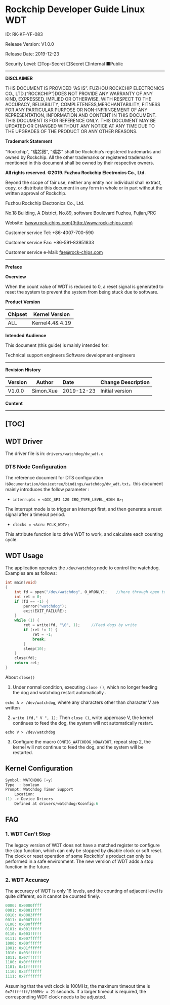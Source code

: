 # **Rockchip Developer Guide Linux WDT**

ID: RK-KF-YF-083

Release Version: V1.0.0

Release Date: 2019-12-23

Security Level: □Top-Secret   □Secret   □Internal   ■Public

---

**DISCLAIMER**

THIS DOCUMENT IS PROVIDED “AS IS”. FUZHOU ROCKCHIP ELECTRONICS CO., LTD.(“ROCKCHIP”)DOES NOT PROVIDE ANY WARRANTY OF ANY KIND, EXPRESSED, IMPLIED OR OTHERWISE, WITH RESPECT TO THE ACCURACY, RELIABILITY, COMPLETENESS,MERCHANTABILITY, FITNESS FOR ANY PARTICULAR PURPOSE OR NON-INFRINGEMENT OF ANY REPRESENTATION, INFORMATION AND CONTENT IN THIS DOCUMENT. THIS DOCUMENT IS FOR REFERENCE ONLY. THIS DOCUMENT MAY BE UPDATED OR CHANGED WITHOUT ANY NOTICE AT ANY TIME DUE TO THE UPGRADES OF THE PRODUCT OR ANY OTHER REASONS.

**Trademark Statement**

"Rockchip", "瑞芯微", "瑞芯" shall be Rockchip’s registered trademarks and owned by Rockchip. All the other trademarks or registered trademarks mentioned in this document shall be owned by their respective owners.

**All rights reserved. ©2019. Fuzhou Rockchip Electronics Co., Ltd.**

Beyond the scope of fair use, neither any entity nor individual shall extract, copy, or distribute this document in any form in whole or in part without the written approval of Rockchip.

Fuzhou Rockchip Electronics Co., Ltd.

No.18 Building, A District, No.89, software Boulevard Fuzhou, Fujian,PRC

Website:     [www.rock-chips.com](http://www.rock-chips.com)

Customer service Tel:  +86-4007-700-590

Customer service Fax:  +86-591-83951833

Customer service e-Mail:  [fae@rock-chips.com](mailto:fae@rock-chips.com)

---

**Preface**

**Overview**

When the count value of WDT is reduced to 0, a reset signal is generated to reset the system to prevent the system from being stuck due to software.

**Product Version**

| **Chipset** | **Kernel Version** |
| ----------- | ------------------ |
| ALL         | Kernel4.4& 4.19    |

**Intended Audience**

This document (this guide) is mainly intended for:

Technical support engineers
Software development engineers

---

**Revision History**

| **Version** | **Author** | **Date**   | **Change Description** |
| ----------- | ---------- | :--------- | ---------------------- |
| V1.0.0      | Simon.Xue  | 2019-12-23 | Initial version        |

**Content**

---
[TOC]
---

## WDT  Driver

The driver file is in:
`drivers/watchdog/dw_wdt.c`

### DTS Node Configuration

The reference document  for DTS configuration  is`Documentation/devicetree/bindings/watchdog/dw_wdt.txt`，this document mainly introduces the follow parameter :

- `interrupts = <GIC_SPI 120 IRQ_TYPE_LEVEL_HIGH 0>;`

The interrupt mode is to trigger an interrupt first, and then generate a reset signal after a timeout period.

- `clocks = <&cru PCLK_WDT>;`

This attribute function is to drive WDT to work, and calculate each counting cycle.

## WDT Usage

The application operates the `/dev/watchdog` node to control the watchdog. Examples are as follows:

```c
int main(void)
{
	int fd = open("/dev/watchdog", O_WRONLY);    //here through open to start watchdog
	int ret = 0;
	if (fd == -1) {
		perror("watchdog");
		exit(EXIT_FAILURE);
	}
	while (1) {
		ret = write(fd, "\0", 1);     //Feed dogs by write
		if (ret != 1) {
			ret = -1;
			break;
		}
		sleep(10);
	}
	close(fd);
	return ret;
}
```

About `close()`

1. Under normal condition, executing `close ()`, which no longer feeding the dog and watchdog restart automatically .

  `echo A > /dev/watchdog`, where any characters other than character V are written

2. `write (fd," V ", 1);` Then `close ()`, write uppercase V, the kernel continues to feed the dog, the system will not automatically restart.

`echo V > /dev/watchdog`

3. Configure the macro `CONFIG_WATCHDOG_NOWAYOUT`, repeat step 2, the kernel will not continue to feed the dog, and the system will be restarted.

## Kernel  Configuration

```c
Symbol: WATCHDOG [=y]
Type  : boolean
Prompt: Watchdog Timer Support
	Location:
(1) -> Device Drivers
	Defined at drivers/watchdog/Kconfig:6
```

## FAQ

### 1. WDT Can't Stop

The legacy version of WDT does not have a matched register to configure the stop function, which can only be stopped by disable clock or soft reset. The clock or reset operation of some Rockchip' s  product can only be performed in a safe environment. The new version of WDT adds a stop function in the future.

### 2. WDT Accuracy

The accuracy of WDT is only 16 levels, and the counting of adjacent level is quite different, so it cannot be counted finely.

```c
0000: 0x0000ffff
0001: 0x0001ffff
0010: 0x0003ffff
0011: 0x0007ffff
0100: 0x000fffff
0101: 0x001fffff
0110: 0x003fffff
0111: 0x007fffff
1000: 0x00ffffff
1001: 0x01ffffff
1010: 0x03ffffff
1011: 0x07ffffff
1100: 0x0fffffff
1101: 0x1fffffff
1110: 0x3fffffff
1111: 0x7fffffff
```

Assuming that the wdt clock is 100MHz, the maximum timeout time is `0x7fffffff/100MHz = 21` seconds. If a larger timeout is required, the corresponding WDT clock needs to be adjusted.